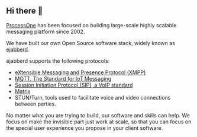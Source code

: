 ## Hi there 👋

[ProcessOne](https://www.process-one.net) has been focused on building large-scale highly scalable messaging platform since 2002.

We have built our own Open Source software stack, widely known as [ejabberd](https://github.com/processone/ejabberd).

ejabberd supports the following protocols:

- [eXtensible Messaging and Presence Protocol (XMPP)](https://xmpp.org/)
- [MQTT, The Standard for IoT Messaging](https://mqtt.org)
- [Session Initiation Protocol (SIP), a VoIP standard](https://en.wikipedia.org/wiki/Session_Initiation_Protocol)
- [Matrix](https://matrix.org)
- STUN/Turn, tools used to facilitate voice and video connections between parties.

No matter what you are trying to build, our software and skills can help. We focus on make the invisible part just work at scale, so that you
can focus on the special user experience you propose in your client software.
